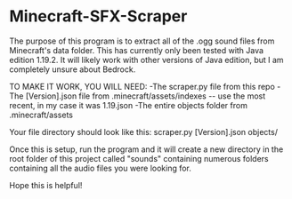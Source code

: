 # Minecraft-SFX-Scraper

The purpose of this program is to extract all of the .ogg sound files from Minecraft's data folder. 
This has currently only been tested with Java edition 1.19.2. It will likely work with other versions of Java edition, but I am completely unsure about Bedrock.

TO MAKE IT WORK, YOU WILL NEED:
-The scraper.py file from this repo
-The [Version].json file from .minecraft/assets/indexes -- use the most recent, in my case it was 1.19.json
-The entire objects folder from .minecraft/assets

Your file directory should look like this:
  scraper.py
  [Version].json
  objects/

Once this is setup, run the program and it will create a new directory in the root folder of this project called "sounds" containing numerous folders containing all the audio files you were looking for.

Hope this is helpful!
